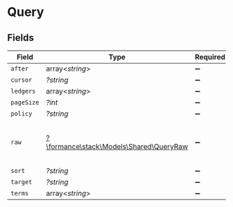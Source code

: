# Query


## Fields

| Field                                                                      | Type                                                                       | Required                                                                   | Description                                                                | Example                                                                    |
| -------------------------------------------------------------------------- | -------------------------------------------------------------------------- | -------------------------------------------------------------------------- | -------------------------------------------------------------------------- | -------------------------------------------------------------------------- |
| `after`                                                                    | array<*string*>                                                            | :heavy_minus_sign:                                                         | N/A                                                                        |                                                                            |
| `cursor`                                                                   | *?string*                                                                  | :heavy_minus_sign:                                                         | N/A                                                                        | YXVsdCBhbmQgYSBtYXhpbXVtIG1heF9yZXN1bHRzLol=                               |
| `ledgers`                                                                  | array<*string*>                                                            | :heavy_minus_sign:                                                         | N/A                                                                        |                                                                            |
| `pageSize`                                                                 | *?int*                                                                     | :heavy_minus_sign:                                                         | N/A                                                                        |                                                                            |
| `policy`                                                                   | *?string*                                                                  | :heavy_minus_sign:                                                         | N/A                                                                        | OR                                                                         |
| `raw`                                                                      | [?\formance\stack\Models\Shared\QueryRaw](../../Models/Shared/QueryRaw.md) | :heavy_minus_sign:                                                         | N/A                                                                        | {<br/>"query": {<br/>"match_all": {}<br/>}<br/>}                           |
| `sort`                                                                     | *?string*                                                                  | :heavy_minus_sign:                                                         | N/A                                                                        | id:asc                                                                     |
| `target`                                                                   | *?string*                                                                  | :heavy_minus_sign:                                                         | N/A                                                                        |                                                                            |
| `terms`                                                                    | array<*string*>                                                            | :heavy_minus_sign:                                                         | N/A                                                                        |                                                                            |